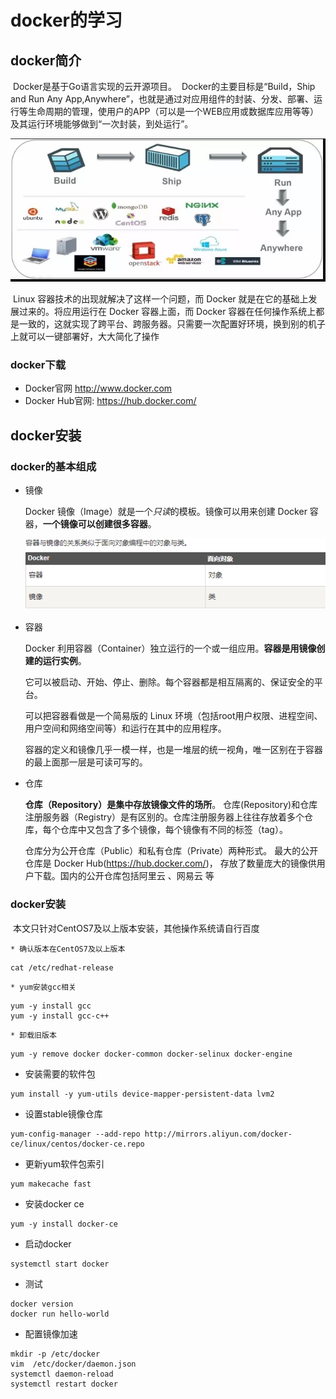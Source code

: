# docker的学习

## docker简介

​	Docker是基于Go语言实现的云开源项目。
​	Docker的主要目标是“Build，Ship and Run Any App,Anywhere”，也就是通过对应用组件的封装、分发、部署、运行等生命周期的管理，使用户的APP（可以是一个WEB应用或数据库应用等等）及其运行环境能够做到“一次封装，到处运行”。

![docker示意图](./images/01.jpeg)

​	Linux 容器技术的出现就解决了这样一个问题，而 Docker 就是在它的基础上发展过来的。将应用运行在 Docker 容器上面，而 Docker 容器在任何操作系统上都是一致的，这就实现了跨平台、跨服务器。只需要一次配置好环境，换到别的机子上就可以一键部署好，大大简化了操作

### docker下载

- Docker官网 http://www.docker.com
- Docker Hub官网: https://hub.docker.com/

## docker安装

### docker的基本组成

- 镜像

  Docker 镜像（Image）就是一个*只读*的模板。镜像可以用来创建 Docker 容器，**一个镜像可以创建很多容器**。

  ![镜像](./images/02.png)

- 容器

  Docker 利用容器（Container）独立运行的一个或一组应用。**容器是用镜像创建的运行实例**。

  它可以被启动、开始、停止、删除。每个容器都是相互隔离的、保证安全的平台。

  可以把容器看做是一个简易版的 Linux 环境（包括root用户权限、进程空间、用户空间和网络空间等）和运行在其中的应用程序。

  容器的定义和镜像几乎一模一样，也是一堆层的统一视角，唯一区别在于容器的最上面那一层是可读可写的。

- 仓库

  **仓库（Repository）是集中存放镜像文件的场所**。
  仓库(Repository)和仓库注册服务器（Registry）是有区别的。仓库注册服务器上往往存放着多个仓库，每个仓库中又包含了多个镜像，每个镜像有不同的标签（tag）。

  仓库分为公开仓库（Public）和私有仓库（Private）两种形式。
  最大的公开仓库是 Docker Hub(https://hub.docker.com/)，
  存放了数量庞大的镜像供用户下载。国内的公开仓库包括阿里云 、网易云 等

### docker安装

​	本文只针对CentOS7及以上版本安装，其他操作系统请自行百度

	* 确认版本在CentOS7及以上版本 

```linux
cat /etc/redhat-release
```

	* yum安装gcc相关

```LINUX
yum -y install gcc
yum -y install gcc-c++
```

	* 卸载旧版本

```
yum -y remove docker docker-common docker-selinux docker-engine
```

- 安装需要的软件包

```
yum install -y yum-utils device-mapper-persistent-data lvm2
```

- 设置stable镜像仓库

```
yum-config-manager --add-repo http://mirrors.aliyun.com/docker-ce/linux/centos/docker-ce.repo
```

- 更新yum软件包索引

```
yum makecache fast
```

- 安装docker ce

```
yum -y install docker-ce
```

- 启动docker

```
systemctl start docker
```

- 测试

```
docker version
docker run hello-world
```

- 配置镜像加速

```
mkdir -p /etc/docker
vim  /etc/docker/daemon.json
systemctl daemon-reload
systemctl restart docker
```


